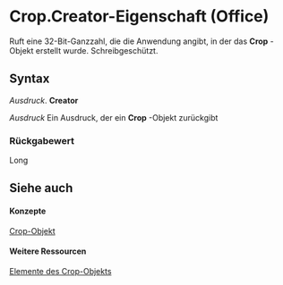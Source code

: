 
# Crop.Creator-Eigenschaft (Office)

Ruft eine 32-Bit-Ganzzahl, die die Anwendung angibt, in der das  **Crop** -Objekt erstellt wurde. Schreibgeschützt.


## Syntax

 _Ausdruck_. **Creator**

 _Ausdruck_ Ein Ausdruck, der ein **Crop** -Objekt zurückgibt


### Rückgabewert

Long


## Siehe auch


#### Konzepte


[Crop-Objekt](21ac150e-0a8f-c77b-717f-bf38fbced5a3.md)
#### Weitere Ressourcen


[Elemente des Crop-Objekts](http://msdn.microsoft.com/library/bd31aced-3364-657b-a5cd-1edf21d67029%28Office.15%29.aspx)
